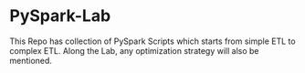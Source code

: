 # PySpark-Lab
This Repo has collection of PySpark Scripts which starts from simple ETL to complex ETL.
Along the Lab, any optimization strategy will also be mentioned.
